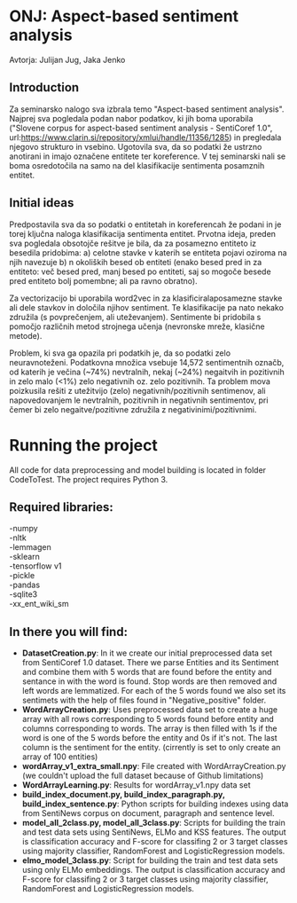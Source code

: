 # ONJ: Aspect-based sentiment analysis
Avtorja: Julijan Jug, Jaka Jenko

## Introduction
Za seminarsko nalogo sva izbrala temo "Aspect-based sentiment analysis". Najprej sva pogledala podan nabor podatkov, ki jih boma uporabila ("Slovene corpus for aspect-based sentiment analysis - SentiCoref 1.0", url:https://www.clarin.si/repository/xmlui/handle/11356/1285) in pregledala njegovo strukturo in vsebino. Ugotovila sva, da so podatki že ustrzno anotirani in imajo označene entitete ter koreference. V tej seminarski nali se boma osredotočila na samo na del klasifikacije sentimenta posamznih entitet.

## Initial ideas
Predpostavila sva da so podatki o entitetah in koreferencah že podani in je torej ključna naloga klasifikacija sentimenta entitet.
Prvotna ideja, preden sva pogledala obsotojče rešitve je bila, da za posamezno entiteto iz besedila pridobima:
a) celotne stavke v katerih se entiteta pojavi oziroma na njih navezuje
b) n okoliških besed ob entiteti (enako besed pred in za entiteto: več besed pred, manj besed po entiteti, saj so mogoče besede pred entiteto bolj pomembne; ali pa ravno obratno).

Za vectorizacijo bi uporabila word2vec in za klasificiralaposamezne stavke ali dele stavkov in določila njihov sentiment. Te klasifikacije pa nato nekako združila (s povprečenjem, ali uteževanjem). Sentimente bi pridobila s pomočjo različnih metod strojnega učenja (nevronske mreže, klasične metode).

Problem, ki sva ga opazila pri podatkih je, da so podatki zelo neuravnoteženi. Podatkovna množica vsebuje 14,572 sentimentnih označb, od katerih je večina (~74%) nevtralnih, nekaj (~24%) negaitvih in pozitivnih in zelo malo (<1%) zelo negativnih oz. zelo pozitivnih. Ta problem mova poizkusila rešiti z utežitvijo (zelo) negativnih/pozitivnih sentimenov, ali napovedovanjem le nevtralnih, pozitivnih in negativnih sentimentov, pri čemer bi zelo negaitve/pozitivne združila z negativinimi/pozitivnimi.


# Running the project  
All code for data preprocessing and model building is located in folder CodeToTest. The project requires Python 3.

## Required libraries:
-numpy  
-nltk  
-lemmagen  
-sklearn  
-tensorflow v1  
-pickle  
-pandas  
-sqlite3  
-xx_ent_wiki_sm  

## In there you will find:
- **DatasetCreation.py**: In it we create our initial preprocessed data set from SentiCoref 1.0 dataset. There we parse
Entities and its Sentiment and combine them with 5 words that are found before the entity and sentance in with the word
is found. Stop words are then removed and left words are lemmatized. For each of the 5 words found we also set its
sentimets  with the help of files found in "Negative_positive" folder.  
- **WordArrayCreation.py**: Uses preprocessed data set to create a huge array with all rows corresponding to 5 words found
before entity and columns corresponding to words. The array is then filled with 1s if the word is one of the 5 words
before the entity and 0s if it's not. The last column is the sentiment for the entity. (cirrently is set to only create
an array of 100 entities)  
- **wordArray_v1_extra_small.npy**: File created with WordArrayCreation.py  (we couldn't upload the 
full dataset because of Github limitations)  
- **WordArrayLearning.py**: Results for wordArray_v1.npy data set
- **build_index_document.py, build_index_paragraph.py, build_index_sentence.py**: Python scripts for building indexes using data from SentiNews corpus on document, paragraph and sentence level.
- **model_all_2class.py, model_all_3class.py**: Scripts for building the train and test data sets using SentiNews, ELMo and KSS features. The output is classification accuracy and F-score for classifing 2 or 3 target classes using majority classifier, RandomForest and LogisticRegression models.
- **elmo_model_3class.py**: Script for building the train and test data sets using only ELMo embeddings. The output is classification accuracy and F-score for classifing 2 or 3 target classes using majority classifier, RandomForest and LogisticRegression models.
